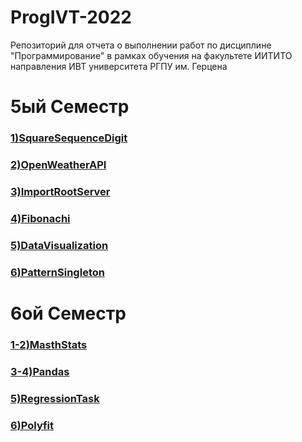 # ProgIVT-2022
Репозиторий для отчета о выполнении работ по дисциплине "Программирование" в рамках обучения на факультете ИИТИТО направления ИВТ университета РГПУ им. Герцена

<h1>5ый Семестр</h1>
<h3><a href="https://github.com/Kirillakrill/prog-5-lr-1">1)SquareSequenceDigit</a></h3>
<h3><a href="https://github.com/python-basic/sem5-lr2-Kirillakrill">2)OpenWeatherAPI</a></h3>
<h3><a href="https://github.com/python-basic/sem5-lr3-Kirillakrill">3)ImportRootServer</a></h3>
<h3><a href="https://github.com/Kirillakrill/sem5-lr4-Kirillakrill">4)Fibonachi</a></h3>
<h3><a href="https://github.com/Kirillakrill/sem5-lr5-KirillAkrill">5)DataVisualization</a></h3>
<h3><a href="https://github.com/Kirillakrill/sem5-lr6-KirillAkrill">6)PatternSingleton</a></h3>

<h1>6ой Семестр</h1>
<h3><a href="https://replit.com/@Kirillakrill/sem6-LR1-FominKirill#main.py">1-2)MasthStats</a></h3>
<h3><a href="https://replit.com/@Kirillakrill/sem6-t1-lr2#main.py">3-4)Pandas</a></h3>
<h3><a href="">5)RegressionTask</a></h3>
<h3><a href="">6)Polyfit</a></h3>

